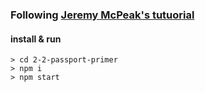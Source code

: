 ### Following [Jeremy McPeak's tutuorial](https://code.tutsplus.com/courses/authenticate-nodejs-with-oauth-20)


#### install & run
```
> cd 2-2-passport-primer
> npm i
> npm start
```
